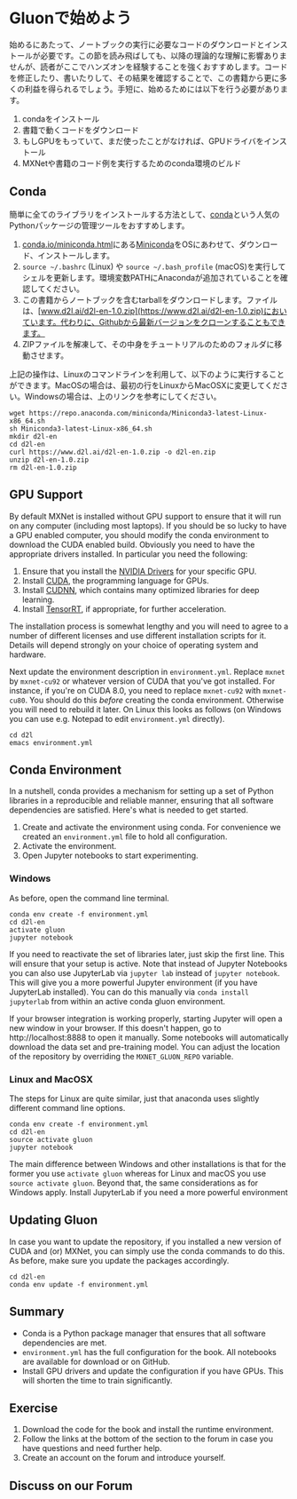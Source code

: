 # Gluonで始めよう

始めるにあたって、ノートブックの実行に必要なコードのダウンロードとインストールが必要です。この節を読み飛ばしても、以降の理論的な理解に影響ありませんが、読者がここでハンズオンを経験することを強くおすすめします。コードを修正したり、書いたりして、その結果を確認することで、この書籍から更に多くの利益を得られるでしょう。手短に、始めるためには以下を行う必要があります。

1. condaをインストール
1. 書籍で動くコードをダウンロード
1. もしGPUをもっていて、まだ使ったことがなければ、GPUドライバをインストール
1. MXNetや書籍のコード例を実行するためのconda環境のビルド

## Conda

簡単に全てのライブラリをインストールする方法として、[conda](https://conda.io)という人気のPythonパッケージの管理ツールをおすすめします。

1. [conda.io/miniconda.html](https://conda.io/miniconda.html)にある[Miniconda](https://conda.io/miniconda.html)をOSにあわせて、ダウンロード、インストールします。
1. `source ~/.bashrc` (Linux) や `source ~/.bash_profile` (macOS)を実行してシェルを更新します。環境変数PATHにAnacondaが追加されていることを確認してください。
1. この書籍からノートブックを含むtarballをダウンロードします。ファイルは、[www.d2l.ai/d2l-en-1.0.zip](https://www.d2l.ai/d2l-en-1.0.zip)においています。代わりに、Githubから最新バージョンをクローンすることもできます。
1. ZIPファイルを解凍して、その中身をチュートリアルのためのフォルダに移動させます。

上記の操作は、Linuxのコマンドラインを利用して、以下のように実行することができます。MacOSの場合は、最初の行をLinuxからMacOSXに変更してください。Windowsの場合は、上のリンクを参考にしてください。

```
wget https://repo.anaconda.com/miniconda/Miniconda3-latest-Linux-x86_64.sh
sh Miniconda3-latest-Linux-x86_64.sh
mkdir d2l-en
cd d2l-en
curl https://www.d2l.ai/d2l-en-1.0.zip -o d2l-en.zip
unzip d2l-en-1.0.zip
rm d2l-en-1.0.zip
```

## GPU Support

By default MXNet is installed without GPU support to ensure that it will run on any computer (including most laptops). If you should be so lucky to have a GPU enabled computer, you should modify the conda environment to download the CUDA enabled build. Obviously you need to have the appropriate drivers installed. In particular you need the following:

1. Ensure that you install the [NVIDIA Drivers](https://www.nvidia.com/drivers) for your specific GPU.
1. Install [CUDA](https://developer.nvidia.com/cuda-downloads), the programming language for GPUs.
1. Install [CUDNN](https://developer.nvidia.com/cudnn), which contains many optimized libraries for deep learning.
1. Install [TensorRT](https://developer.nvidia.com/tensorrt), if appropriate, for further acceleration.

The installation process is somewhat lengthy and you will need to agree to a number of different licenses and use different installation scripts for it. Details will depend strongly on your choice of operating system and hardware.

Next update the environment description in `environment.yml`. Replace `mxnet` by `mxnet-cu92` or whatever version of CUDA that you've got installed. For instance, if you're on CUDA 8.0, you need to replace `mxnet-cu92` with `mxnet-cu80`. You should do this *before* creating the conda environment. Otherwise you will need to rebuild it later. On Linux this looks as follows (on Windows you can use e.g. Notepad to edit `environment.yml` directly).

```
cd d2l
emacs environment.yml
```

## Conda Environment

In a nutshell, conda provides a mechanism for setting up a set of Python libraries in a reproducible and reliable manner, ensuring that all software dependencies are satisfied. Here's what is needed to get started.

1. Create and activate the environment using conda. For convenience we created an `environment.yml` file to hold all configuration.
1. Activate the environment.
1. Open Jupyter notebooks to start experimenting.

### Windows

As before, open the command line terminal.

```
conda env create -f environment.yml
cd d2l-en
activate gluon
jupyter notebook
```

If you need to reactivate the set of libraries later, just skip the first line. This will ensure that your setup is active. Note that instead of Jupyter Notebooks you can also use JupyterLab via `jupyter lab` instead of `jupyter notebook`. This will give you a more powerful Jupyter environment (if you have JupyterLab installed). You can do this manually via `conda install jupyterlab` from within an active conda gluon environment.

If your browser integration is working properly, starting Jupyter will open a new window in your browser. If this doesn't happen, go to http://localhost:8888 to open it manually. Some notebooks will automatically download the data set and pre-training model. You can adjust the location of the repository by overriding the `MXNET_GLUON_REPO` variable.

### Linux and MacOSX

The steps for Linux are quite similar, just that anaconda uses slightly different command line options.

```
conda env create -f environment.yml
cd d2l-en
source activate gluon
jupyter notebook
```

The main difference between Windows and other installations is that for the former you use `activate gluon` whereas for Linux and macOS you use `source activate gluon`. Beyond that, the same considerations as for Windows apply. Install JupyterLab if you need a more powerful environment

## Updating Gluon

In case you want to update the repository, if you installed a new version of CUDA and (or) MXNet, you can simply use the conda commands to do this. As before, make sure you update the packages accordingly.

```
cd d2l-en
conda env update -f environment.yml
```

## Summary

* Conda is a Python package manager that ensures that all software dependencies are met.
* `environment.yml` has the full configuration for the book. All notebooks are available for download or on GitHub.
* Install GPU drivers and update the configuration if you have GPUs. This will shorten the time to train significantly.

## Exercise

1. Download the code for the book and install the runtime environment.
1. Follow the links at the bottom of the section to the forum in case you have questions and need further help.
1. Create an account on the forum and introduce yourself.

## Discuss on our Forum

<div id="discuss" topic_id="2315"></div>
